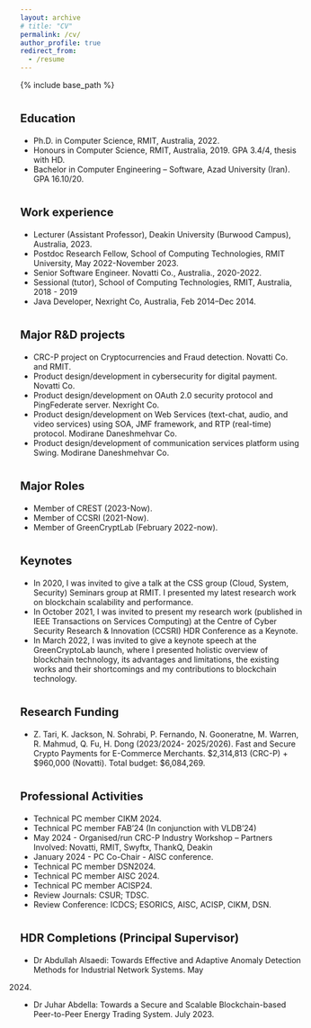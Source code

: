```yaml
---
layout: archive
# title: "CV"
permalink: /cv/
author_profile: true
redirect_from:
  - /resume
---
```


{% include base_path %}

<span style="font-size:20px;">Education</span>
======
* Ph.D. in Computer Science, RMIT, Australia, 2022.
* Honours in Computer Science, RMIT, Australia, 2019. GPA 3.4/4, thesis with HD.
* Bachelor in Computer Engineering – Software, Azad University (Iran). GPA 16.10/20.

<span style="font-size:20px;">Work experience</span>
======
* Lecturer (Assistant Professor), Deakin University (Burwood Campus), Australia, 2023.
* Postdoc Research Fellow, School of Computing Technologies, RMIT University, May 2022-November 2023.
* Senior Software Engineer. Novatti Co., Australia., 2020-2022.
* Sessional (tutor), School of Computing Technologies, RMIT, Australia, 2018 - 2019
* Java Developer, Nexright Co, Australia, Feb 2014–Dec 2014.

  
<span style="font-size:20px;">Major R&D projects</span>
======
* CRC-P project on Cryptocurrencies and Fraud detection. Novatti Co. and RMIT.
* Product design/development in cybersecurity for digital payment. Novatti Co.
* Product design/development on OAuth 2.0 security protocol and PingFederate server. Nexright Co.
* Product design/development on Web Services (text-chat, audio, and video services) using SOA, JMF framework, and RTP
(real-time) protocol. Modirane Daneshmehvar Co.
* Product design/development of communication services platform using Swing. Modirane Daneshmehvar Co.

<span style="font-size:20px;">Major Roles</span>
======
* Member of CREST (2023-Now).
* Member of CCSRI (2021-Now).
* Member of GreenCryptLab (February 2022-now).

<span style="font-size:20px;">Keynotes</span>
======
* In 2020, I was invited to give a talk at the CSS group (Cloud, System, Security) Seminars group at RMIT. I presented my
latest research work on blockchain scalability and performance.
* In October 2021, I was invited to present my research work (published in IEEE Transactions on Services Computing) at
the Centre of Cyber Security Research & Innovation (CCSRI) HDR Conference as a Keynote.
* In March 2022, I was invited to give a keynote speech at the GreenCryptoLab launch, where I presented holistic overview
of blockchain technology, its advantages and limitations, the existing works and their shortcomings and my contributions to
blockchain technology.  

<span style="font-size:20px;">Research Funding</span>
======
* Z. Tari, K. Jackson, N. Sohrabi, P. Fernando, N. Gooneratne, M. Warren, R. Mahmud, Q. Fu, H. Dong (2023/2024-
2025/2026). Fast and Secure Crypto Payments for E-Commerce Merchants. $2,314,813 (CRC-P) + $960,000 (Novatti).
Total budget: $6,084,269.

<span style="font-size:20px;">Professional Activities</span>
======
* Technical PC member CIKM 2024.
* Technical PC member FAB’24 (In conjunction with VLDB’24)
* May 2024 - Organised/run CRC-P Industry Workshop – Partners Involved: Novatti, RMIT, Swyftx, ThankQ, Deakin
* January 2024 - PC Co-Chair - AISC conference.
* Technical PC member DSN2024.
* Technical PC member AISC 2024.
* Technical PC member ACISP24.
* Review Journals: CSUR; TDSC.
* Review Conference: ICDCS; ESORICS, AISC, ACISP, CIKM, DSN.

<span style="font-size:20px;">HDR Completions (Principal Supervisor)</span>
======
* Dr Abdullah Alsaedi: Towards Effective and Adaptive Anomaly Detection Methods for Industrial Network Systems. May
2024.
* Dr Juhar Abdella: Towards a Secure and Scalable Blockchain-based Peer-to-Peer Energy Trading System. July 2023.

  

